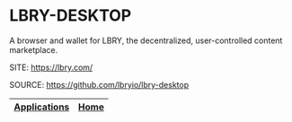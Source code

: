 # LBRY-DESKTOP

 A browser and wallet for LBRY, the decentralized, user-controlled 
 content marketplace.

 SITE: https://lbry.com/

 SOURCE: https://github.com/lbryio/lbry-desktop

 | [Applications](https://portable-linux-apps.github.io/apps.html) | [Home](https://portable-linux-apps.github.io)
 | --- | --- |
